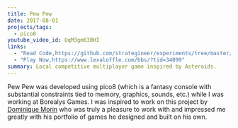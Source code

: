 ```yaml
---
title: Pew Pew
date: 2017-08-01
projects/tags:
  - pico8
youtube_video_id: UqM3gm63BHI
links:
  - "Read Code,https://github.com/strategineer/experiments/tree/master/2017/11/pico-games"
  - "Play Now,https://www.lexaloffle.com/bbs/?tid=34099"
summary: Local competitive multiplayer game inspired by Asteroids.
---
```


Pew Pew was developed using pico8 (which is a fantasy console with substantial constraints tied to memory, graphics, sounds, etc.) while I was working at Borealys Games. I was inspired to work on this project by [Dominique Morin](https://www.linkedin.com/in/dominique-morin-71331621) who was truly a pleasure to work with and impressed me greatly with his portfolio of games he designed and built on his own.
